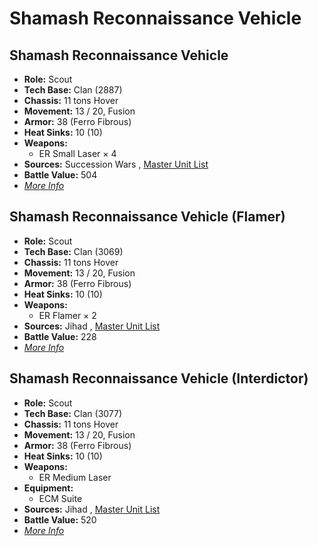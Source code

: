# Shamash Reconnaissance Vehicle 

## Shamash Reconnaissance Vehicle 

- **Role:** Scout 
- **Tech Base:** Clan (2887) 
- **Chassis:** 11 tons Hover 
- **Movement:** 13 / 20, Fusion 
- **Armor:** 38 (Ferro Fibrous) 
- **Heat Sinks:** 10 (10) 
- **Weapons:** 
  - ER Small Laser × 4 
- **Sources:** Succession Wars , [Master Unit List](http://masterunitlist.info/Unit/Details/2921) 
- **Battle Value:** 504 
- [*More Info*](shamash_reconnaissance_vehicle/shamash_reconnaissance_vehicle.md) 

## Shamash Reconnaissance Vehicle (Flamer) 

- **Role:** Scout 
- **Tech Base:** Clan (3069) 
- **Chassis:** 11 tons Hover 
- **Movement:** 13 / 20, Fusion 
- **Armor:** 38 (Ferro Fibrous) 
- **Heat Sinks:** 10 (10) 
- **Weapons:** 
  - ER Flamer × 2 
- **Sources:** Jihad , [Master Unit List](http://masterunitlist.info/Unit/Details/2919) 
- **Battle Value:** 228 
- [*More Info*](shamash_reconnaissance_vehicle/shamash_reconnaissance_vehicle_flamer.md) 

## Shamash Reconnaissance Vehicle (Interdictor) 

- **Role:** Scout 
- **Tech Base:** Clan (3077) 
- **Chassis:** 11 tons Hover 
- **Movement:** 13 / 20, Fusion 
- **Armor:** 38 (Ferro Fibrous) 
- **Heat Sinks:** 10 (10) 
- **Weapons:** 
  - ER Medium Laser 
- **Equipment:** 
  - ECM Suite 
- **Sources:** Jihad , [Master Unit List](http://masterunitlist.info/Unit/Details/2920) 
- **Battle Value:** 520 
- [*More Info*](shamash_reconnaissance_vehicle/shamash_reconnaissance_vehicle_interdictor.md) 

